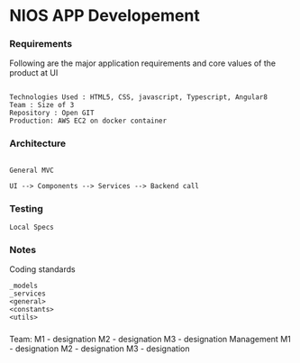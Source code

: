 
# NIOS APP Developement 

### Requirements
Following are the major application requirements and core values of the product at UI

```

Technologies Used : HTML5, CSS, javascript, Typescript, Angular8
Team : Size of 3
Repository : Open GIT
Production: AWS EC2 on docker container

```

### Architecture

```

General MVC

UI --> Components --> Services --> Backend call

```

### Testing

```
Local Specs
```

### Notes

Coding standards
```
_models
_services
<general>
<constants>
<utils>

```

###

Team:
	M1	 - designation
	M2	 - designation
	M3	 - designation
Management
	M1	- designation
	M2	- designation
	M3	- designation
